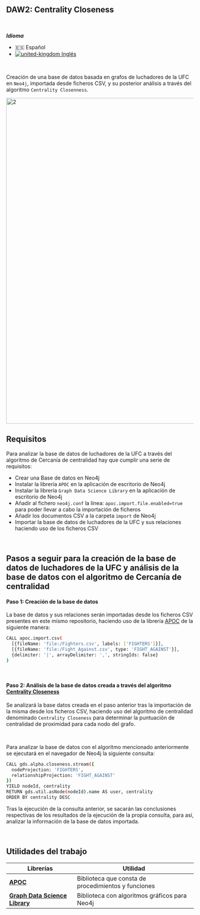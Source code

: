 ## DAW2: Centrality Closeness


<br />

***Idioma***
- 🇪🇸 Español
- [![united-kingdom](https://user-images.githubusercontent.com/55488676/152346624-aa99712d-5039-4382-af6e-90f71fe483c9.png) Inglés](./README.en.md)


<br />


Creación de una base de datos basada en grafos de luchadores de la UFC en ```Neo4j```, importada desde ficheros CSV, y su posterior análisis a través del algoritmo ```Centrality Closenness```.


<img width="876" alt="2" src="https://user-images.githubusercontent.com/55488676/155516300-aa71331d-3735-4d7b-8797-6a4a469a2ab5.png">


<br />


## Requisitos

Para analizar la base de datos de luchadores de la UFC a través del algoritmo de Cercanía de centralidad hay que cumplir una serie de requisitos:

- Crear una Base de datos en Neo4j
- Instalar la librería ```APOC``` en la aplicación de escritorio de Neo4j
- Instalar la librería ```Graph Data Science Library``` en la aplicación de escritorio de Neo4j
- Añadir al fichero ```neo4j.conf``` la línea: ```apoc.import.file.enabled=true``` para poder llevar a cabo la importación de ficheros
- Añadir los documentos CSV a la carpeta ```ìmport``` de Neo4j
- Importar la base de datos de luchadores de la UFC y sus relaciones haciendo uso de los ficheros CSV


<br />


## Pasos a seguir para la creación de la base de datos de luchadores de la UFC y análisis de la base de datos con el algoritmo de Cercanía de centralidad


#### Paso 1: Creación de la base de datos ####


La base de datos y sus relaciones serán importadas desde los ficheros CSV presentes en este mismo repositorio, haciendo uso de la librería [APOC](https://neo4j.com/labs/apoc/4.1/) de la siguiente manera:


```bash
CALL apoc.import.csv(
  [{fileName: 'file:/Fighters.csv', labels: ['FIGHTERS']}],
  [{fileName: 'file:/Fight_Against.csv', type: 'FIGHT_AGAINST'}],
  {delimiter: '|', arrayDelimiter: ',', stringIds: false}
)
```

<br />

#### Paso 2: Análisis de la base de datos creada a través del algoritmo [Centrality Closeness](https://neo4j.com/docs/graph-data-science/current/algorithms/closeness-centrality/) ####

Se analizará la base datos creada en el paso anterior tras la importación de la misma desde los ficheros CSV, haciendo uso del algoritmo de centralidad denominado ```Centrality Closeness``` para determinar la puntuación
de centralidad de proximidad para cada nodo del grafo.

<br />

Para analizar la base de datos con el algoritmo mencionado anteriormente se ejecutará en el navegador de Neo4j la siguiente consulta:

```bash
CALL gds.alpha.closeness.stream({
  nodeProjection: 'FIGHTERS',
  relationshipProjection: 'FIGHT_AGAINST'
})
YIELD nodeId, centrality
RETURN gds.util.asNode(nodeId).name AS user, centrality
ORDER BY centrality DESC
```

Tras la ejecución de la consulta anterior, se sacarán las conclusiones respectivas de los resultados de la ejecución de la propia consulta, para así, analizar la información de la base de datos importada.


<br />

## Utilidades del trabajo

| Librerías                                                                               | Utilidad                                            |
| --------------------------------------------------------------------------------------- | --------------------------------------------------- |
| **[APOC](https://neo4j.com/labs/apoc/4.1/)**                                            | Biblioteca que consta de procedimientos y funciones |
| **[Graph Data Science Library](https://neo4j.com/docs/graph-data-science/current/)**    | Biblioteca con algoritmos gráficos para Neo4j       |


